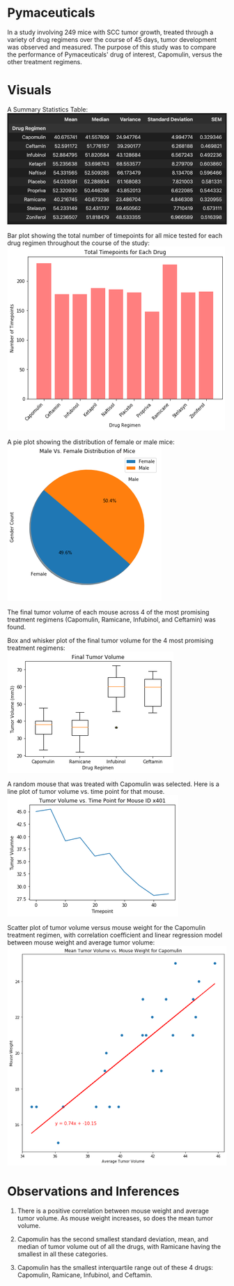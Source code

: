 # Pymaceuticals

In a study involving 249 mice with SCC tumor growth, treated through a variety of drug regimens over the course of 45 days, tumor development was observed and measured. The purpose of this study was to compare the performance of Pymaceuticals' drug of interest, Capomulin, versus the other treatment regimens. 


# Visuals
A Summary Statistics Table:<br>
![Summary Statistics](images/summary-stats.png "Summary Statistics")<br>

Bar plot showing the total number of timepoints for all mice tested for each drug regimen throughout the course of the study:<br>
![Timepoints Bar Plot](images/bar-plot.png "Timepoints Bar Plot")<br>

A pie plot showing the distribution of female or male mice:<br>
![Male vs Female Pie](images/pie-plot.png "Male vs Female Pie")<br>

The final tumor volume of each mouse across 4 of the most promising treatment regimens (Capomulin, Ramicane, Infubinol, and Ceftamin) was found.

Box and whisker plot of the final tumor volume for the 4 most promising treatment regimens:<br>
![Final Tumor Volume Box Plot](images/box-and-whisker.png "Final Tumor Volume Box Plot")<br>

A random mouse that was treated with Capomulin was selected. 
Here is a line plot of tumor volume vs. time point for that mouse.<br>
![Random Mouse Tumor Volume Plot](images/random-mouse-tumor-vol.png "Random Mouse Tumor Volume Plot")<br>

Scatter plot of tumor volume versus mouse weight for the Capomulin treatment regimen, with correlation coefficient and linear regression model between mouse weight and average tumor volume:<br>
![Tumor Volume vs. Mouse Weight](images/tumor-vol-vs-mouse-weight.png "Tumor Volume vs. Mouse Weight")<br>

# Observations and Inferences

1. There is a positive correlation between mouse weight and average tumor volume. As mouse weight increases, so does the mean tumor volume. 

2. Capomulin has the second smallest standard deviation, mean, and median of tumor volume out of all the drugs, with Ramicane having the smallest in all these categories. 

2. Capomulin has the smallest interquartile range out of these 4 drugs: Capomulin, Ramicane, Infubinol, and Ceftamin.
